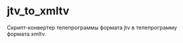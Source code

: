 jtv_to_xmltv
============
Скрипт-конвертер телепрограммы формата jtv в телепрограмму формата xmltv.
